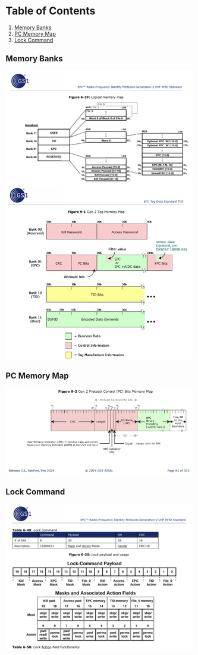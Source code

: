 # Table of Contents
1. [Memory Banks](#memory-banks)
1. [PC Memory Map](#pc-memory-map)
1. [Lock Command](#lock-command)

## Memory Banks
<img src="./imgs/tag_memory_bank.png" width=800><br>
<img src="./imgs/tag_gen2_memory_map.png" width=800><br>

## PC Memory Map
<img src="./imgs/tag_gen2_PC_memory_map.png" width=800><br>

## Lock Command
<img src="./imgs/tag_locks.png" width=800><br>
